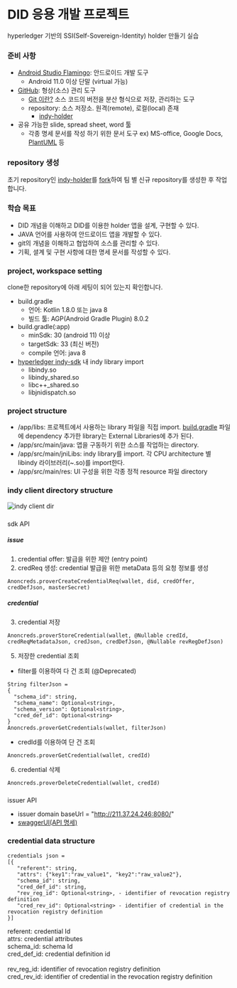 # DID 응용 개발 프로젝트
hyperledger 기반의 SSI(Self-Sovereign-Identity) holder 만들기 실습

### 준비 사항
- [Android Studio Flamingo](https://developer.android.com/studio): 안드로이드 개발 도구
  - Android 11.0 이상 단말 (virtual 가능)
- [GitHub](https://github.com/): 형상(소스) 관리 도구
  - [Git 이란?](https://git-scm.com/)
    소스 코드의 버전을 분산 형식으로 저장, 관리하는 도구
  - repository: 소스 저장소. 원격(remote), 로컬(local) 존재
    - [indy-holder](https://github.com/bdgen/indy-holder)
- 공유 가능한 slide, spread sheet, word 툴
  - 각종 명세 문서를 작성 하기 위한 문서 도구
    ex) MS-office, Google Docs, [PlantUML](https://plantuml.com/ko/) 등

### repository 생성
초기 repository인 [indy-holder](https://github.com/bdgen/indy-holder)를 [fork](https://docs.github.com/ko/get-started/quickstart/fork-a-repo#forking-a-repository)하여 팀 별 신규 repository를 생성한 후 작업합니다.

### 학습 목표
- DID 개념을 이해하고 DID를 이용한 holder 앱을 설계, 구현할 수 있다.
- JAVA 언어를 사용하여 안드로이드 앱을 개발할 수 있다.
- git의 개념을 이해하고 협업하여 소스를 관리할 수 있다.
- 기획, 셜계 및 구현 사항에 대한 명세 문서를 작성할 수 있다.

### project, workspace setting
clone한 repository에 아래 세팅이 되어 있는지 확인합니다.
- build.gradle
  - 언어: Kotlin 1.8.0 또는 java 8
  - 빌드 툴: AGP(Android Gradle Plugin) 8.0.2
- build.gradle(:app)
  - minSdk: 30 (android 11) 이상
  - targetSdk: 33 (최신 버전)
  - compile 언어: java 8
- [hyperledger indy-sdk](https://github.com/hyperledger/indy-sdk) 내 indy library import
  - libindy.so
  - libindy_shared.so
  - libc++_shared.so
  - libjnidispatch.so

### project structure
- /app/libs: 프로젝트에서 사용하는 library 파일을 직접 import. [build.gradle](app/build.gradle) 파일에 dependency 추가한 library는 External Libraries에 추가 된다.
- /app/src/main/java: 앱을 구동하기 위한 소스를 작업하는 directory.
- /app/src/main/jniLibs: indy library를 import. 각 CPU architecture 별 libindy 라이브러리(~.so)를 import한다.
- /app/src/main/res: UI 구성을 위한 각종 정적 resource 파일 directory

### indy client directory structure
![indy client dir](app/etc/indy_client_dir_structure.png)

### 
sdk API
##### issue
1. credential offer: 발급을 위한 제안 (entry point)
2. credReq 생성: credential 발급을 위한 metaData 등의 요청 정보를 생성
```
Anoncreds.proverCreateCredentialReq(wallet, did, credOffer, credDefJson, masterSecret)
```
##### credential
3. credential 저장
```
Anoncreds.proverStoreCredential(wallet, @Nullable credId, credReqMetadataJson, credJson, credDefJson, @Nullable revRegDefJson)
```
5. 저장한 credential 조회
- filter를 이용하여 다 건 조회 (@Deprecated)
```
String filterJson = 
{
  "schema_id": string,
  "schema_name": Optional<string>,
  "schema_version": Optional<string>,
  "cred_def_id": Optional<string>
}
Anoncreds.proverGetCredentials(wallet, filterJson)
```
- credId를 이용하여 단 건 조회
```
Anoncreds.proverGetCredential(wallet, credId)
```
6. credential 삭제
```
Anoncreds.proverDeleteCredential(wallet, credId)
```

###
issuer API
- issuer domain
  baseUrl = "http://211.37.24.246:8080/"
- [swaggerUI(API 명세)](http://211.37.24.246:8080/webjars/swagger-ui/index.html)

### credential data structure
```
credentials json =
[{
   "referent": string,
   "attrs": {"key1":"raw_value1", "key2":"raw_value2"},
   "schema_id": string,
   "cred_def_id": string,
   "rev_reg_id": Optional<string>, - identifier of revocation registry definition
   "cred_rev_id": Optional<string> - identifier of credential in the revocation registry definition
}]
```
referent: credential Id </br>
attrs: credential attributes </br>
schema_id: schema Id </br>
cred_def_id: credential definition id </br>
</br>
rev_reg_id: identifier of revocation registry definition </br>
cred_rev_id: identifier of credential in the revocation registry definition </br>
